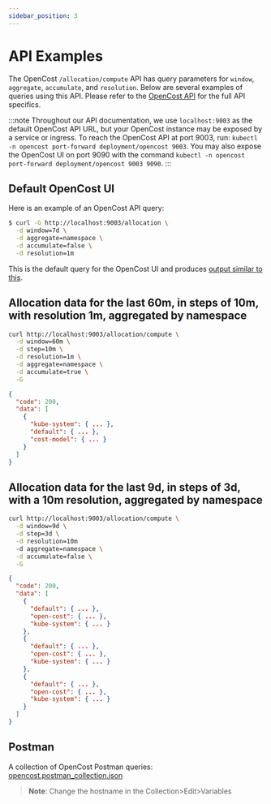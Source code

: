 ```yaml
---
sidebar_position: 3
---
```


# API Examples

The OpenCost `/allocation/compute` API has query parameters for `window`, `aggregate`, `accumulate`, and `resolution`. Below are several examples of queries using this API. Please refer to the [OpenCost API](api) for the full API specifics.

:::note
Throughout our API documentation, we use `localhost:9003` as the default OpenCost API URL, but your OpenCost instance may be exposed by a service or ingress. To reach the OpenCost API at port 9003, run: `kubectl -n opencost port-forward deployment/opencost 9003`. You may also expose the OpenCost UI on port 9090 with the command `kubectl -n opencost port-forward deployment/opencost 9003 9090`.
:::

## Default OpenCost UI

Here is an example of an OpenCost API query:

```sh
$ curl -G http://localhost:9003/allocation \
  -d window=7d \
  -d aggregate=namespace \
  -d accumulate=false \
  -d resolution=1m
```

This is the default query for the OpenCost UI and produces [output similar to this](/example-output.json).

## Allocation data for the last 60m, in steps of 10m, with resolution 1m, aggregated by namespace

```sh
curl http://localhost:9003/allocation/compute \
  -d window=60m \
  -d step=10m \
  -d resolution=1m \
  -d aggregate=namespace \
  -d accumulate=true \
  -G
```

```json
{
  "code": 200,
  "data": [
    {
      "kube-system": { ... },
      "default": { ... },
      "cost-model": { ... }
    }
  ]
}
```

## Allocation data for the last 9d, in steps of 3d, with a 10m resolution, aggregated by namespace

```sh
curl http://localhost:9003/allocation/compute \
  -d window=9d \
  -d step=3d \
  -d resolution=10m
  -d aggregate=namespace \
  -d accumulate=false \
  -G
```

```json
{
  "code": 200,
  "data": [
    {
      "default": { ... },
      "open-cost": { ... },
      "kube-system": { ... }
    },
    {
      "default": { ... },
      "open-cost": { ... },
      "kube-system": { ... }
    },
    {
      "default": { ... },
      "open-cost": { ... },
      "kube-system": { ... }
    }
  ]
}
```

## Postman

A collection of OpenCost Postman queries: [opencost.postman_collection.json](https://raw.githubusercontent.com/opencost/opencost/develop/docs/opencost.postman_collection.json)

> **Note**: Change the hostname in the Collection>Edit>Variables
